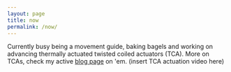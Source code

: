 ```yaml
---
layout: page
title: now
permalink: /now/
---
```


Currently busy being a movement guide, baking bagels and working on advancing thermally actuated twisted coiled actuators (TCA). More on TCAs, check my active [blog page](https://fifthrooter.github.io/twisted-coils/) on 'em.
(insert TCA actuation video here)



